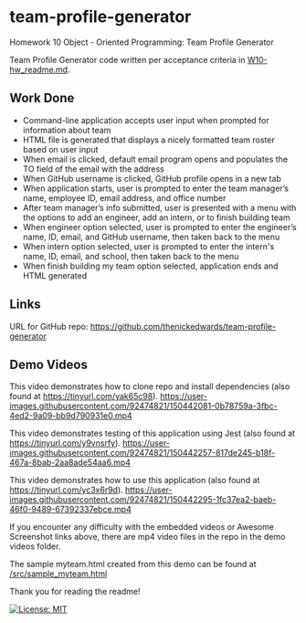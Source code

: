 # team-profile-generator
Homework 10 Object - Oriented Programming: Team Profile Generator

Team Profile Generator code written per acceptance criteria in [W10-hw_readme.md](W10-hw_readme.md).

## Work Done
* Command-line application accepts user input when prompted for information about team
* HTML file is generated that displays a nicely formatted team roster based on user input
* When email is clicked, default email program opens and populates the TO field of the email with the address
* When GitHub username is clicked, GitHub profile opens in a new tab
* When application starts, user is prompted to enter the team manager’s name, employee ID, email address, and office number
* After team manager’s info submitted, user is presented with a menu with the options to add an engineer, add an intern, or to finish building team
* When engineer option selected, user is prompted to enter the engineer’s name, ID, email, and GitHub username, then taken back to the menu
* When intern option selected, user is prompted to enter the intern's name, ID, email, and school, then taken back to the menu
* When finish building my team option selected, application ends and HTML generated

## Links
URL for GitHub repo: https://github.com/thenickedwards/team-profile-generator

## Demo Videos
This video demonstrates how to clone repo and install dependencies (also found at https://tinyurl.com/yak65c98).
https://user-images.githubusercontent.com/92474821/150442081-0b78759a-3fbc-4ed2-9a09-bb9d790931e0.mp4


This video demonstrates testing of this application using Jest (also found at https://tinyurl.com/y9vnsrfy).
https://user-images.githubusercontent.com/92474821/150442257-817de245-b18f-467a-8bab-2aa8ade54aa6.mp4


This video demonstrates how to use this application (also found at https://tinyurl.com/yc3x6r9d).
https://user-images.githubusercontent.com/92474821/150442295-1fc37ea2-baeb-46f0-9489-67392337ebce.mp4



If you encounter any difficulty with the embedded videos or Awesome Screenshot links above, there are mp4 video files in the repo in the demo videos folder.

The sample myteam.html created from this demo can be found at [/src/sample_myteam.html](/src/sample_myteam.html)

Thank you for reading the readme!

[![License: MIT](https://img.shields.io/badge/License-MIT-blue.svg)](https://opensource.org/licenses/MIT)
